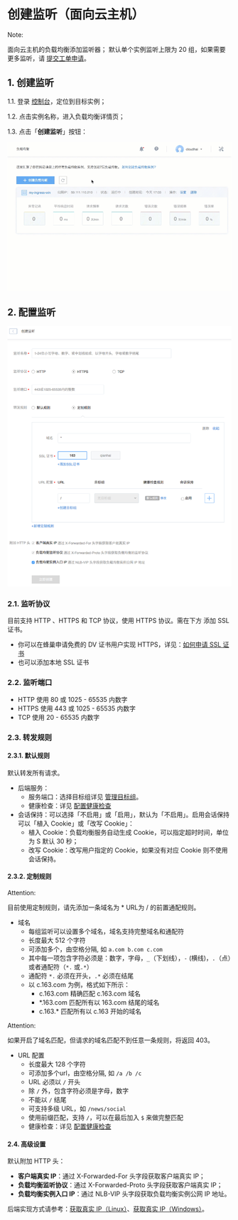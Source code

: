 # 创建监听（面向云主机）

<span>Note:</span><div class="alertContent">面向云主机的负载均衡添加监听器；
默认单个实例监听上限为 20 组，如果需要更多监听，请 [提交工单申请](https://c.163.com/dashboard#/m/ticket/)。</div>

## 1. 创建监听

1.1. 登录 [控制台](https://c.163.com/dashboard#/m/ingress/)，定位到目标实例；

1.2. 点击实例名称，进入负载均衡详情页；

1.3. 点击「**创建监听**」按钮：

![](../../image/管理监听-创建监听-云主机.gif)


## 2. 配置监听

![](../../image/管理监听-配置监听-云主机.png)

### 2.1. 监听协议
目前支持 HTTP 、HTTPS 和 TCP 协议，使用 HTTPS 协议。需在下方 添加 SSL 证书。

* 你可以在蜂巢申请免费的 DV 证书用户实现 HTTPS，详见：[如何申请 SSL 证书](http://support.c.163.com/md.html#!平台服务/SSL证书管理/使用指南/申请SSL证书.md)
* 也可以添加本地 SSL 证书

### 2.2. 监听端口
* HTTP 使用 80 或 1025 - 65535 内数字
* HTTPS 使用 443 或 1025 - 65535 内数字
* TCP 使用 20 - 65535 内数字

### 2.3. 转发规则

#### 2.3.1. 默认规则
默认转发所有请求。

* 后端服务：
	* 服务端口：选择目标组详见 [管理目标组](http://support.c.163.com/md.html#!容器服务/负载均衡/使用指南/管理目标组-云主机.md)。
	* 健康检查：详见 [配置健康检查](http://support.c.163.com/md.html#!容器服务/负载均衡/运维指南/配置负载均衡健康检查.md)
* 会话保持：可以选择「不启用」或「启用」，默认为「不启用」。启用会话保持可以「植入 Cookie」或「改写 Cookie」：
	* 植入 Cookie：负载均衡服务自动生成 Cookie，可以指定超时时间，单位为 S 默认 30 秒；
	* 改写 Cookie：改写用户指定的 Cookie，如果没有对应 Cookie 则不使用会话保持。

#### 2.3.2. 定制规则

<span>Attention:</span><div class="alertContent">目前使用定制规则，请先添加一条域名为 * URL为 / 的前置通配规则。</div>

* 域名
	* 每组监听可以设置多个域名，域名支持完整域名和通配符
	* 长度最大 512 个字符
	* 可添加多个，由空格分隔, 如 `a.com b.com c.com`
	* 其中每一项包含字符必须是：数字，字母，`_`（下划线），`-` (横线)，`.`（点）或者通配符（`*.` 或`.*`）
	* 通配符 `*.` 必须在开头，`.*` 必须在结尾
	* 以 c.163.com 为例，格式如下所示：
		* c.163.com 精确匹配 c.163.com 域名
		* *.163.com 匹配所有以 163.com 结尾的域名
		* c.163.* 匹配所有以 c.163 开始的域名

<span>Attention:</span><div class="alertContent">如果开启了域名匹配，但请求的域名匹配不到任意一条规则，将返回 403。</div>

* URL 配置
	* 长度最大 128 个字符
	* 可添加多个url，由空格分隔, 如 `/a /b /c`
	* URL 必须以 `/` 开头
	* 除 `/` 外，包含字符必须是字母，数字
	* 不能以 `/` 结尾
	* 可支持多级 URL，如 `/news/social`
	* 使用前缀匹配，支持 `/`，可以在最后加入 `$` 来做完整匹配
	* 健康检查：详见 [配置健康检查](http://support.c.163.com/md.html#!容器服务/负载均衡/运维指南/配置负载均衡健康检查.md)

#### 2.4. 高级设置

默认附加 HTTP 头：

* **客户端真实 IP**：通过 X-Forwarded-For 头字段获取客户端真实 IP；
* **负载均衡监听协议**：通过 X-Forwarded-Proto 头字段获取客户端真实 IP；
* **负载均衡实例入口 IP**：通过 NLB-VIP 头字段获取负载均衡实例公网 IP 地址。

后端实现方式请参考：[获取真实 IP（Linux）](http://support.c.163.com/md.html#!容器服务/负载均衡/运维指南/获取真实IP-Linux.md)、[获取真实 IP（Windows）](http://support.c.163.com/md.html#!容器服务/负载均衡/运维指南/获取真实IP-Windows.md)。